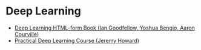 # Deep Learning
- [Deep Learning HTML-form Book (Ian Goodfellow, Yoshua Bengio, Aaron Courville)](https://www.deeplearningbook.org/)
- [Practical Deep Learning Course (Jeremy Howard)](https://course.fast.ai/)
